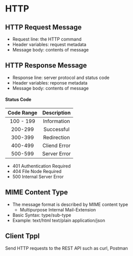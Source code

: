 # HTTP

## HTTP Request Message

* Request line: the HTTP command
* Header variables: request metadata
* Message body: contents of message

## HTTP Response Message

* Response line: server protocol and status code
* Header variables: reponse metadata
* Message body: contents of message

#### Status Code

| Code Range | Description  |
| :--------: | :----------: |
| 100 - 199  | Information  |
|  200-299   |  Successful  |
|  300-399   | Redirection  |
|  400-499   | Cliend Error |
|  500-599   | Server Error |

* 401 Authentication Required
* 404 File Node Required
* 500 Internal Server Error

## MIME Content Type

* The message format is described by MIME content type
  * Multipurpose Internal Mail-Extension
* Basic Syntax: type/sub-type
* Example: text/html  text/plain application/json

## Client Tppl

Send HTTP requests to the REST API such as curl, Postman